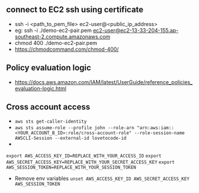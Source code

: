 ## connect to EC2 ssh using certificate
- ssh -i <path_to_pem_file> ec2-user@<public_ip_address>
- eg: ssh -i ./demo-ec2-pair.pem ec2-user@ec2-13-33-204-155.ap-southeast-2.compute.amazonaws.com
- chmod 400 ./demo-ec2-pair.pem
- https://chmodcommand.com/chmod-400/

## Policy evaluation logic
- https://docs.aws.amazon.com/IAM/latest/UserGuide/reference_policies_evaluation-logic.html

## Cross account access 
- `aws sts get-caller-identity`
- `aws sts assume-role --profile john --role-arn "arn:aws:iam::<YOUR_ACCOUNT_B_ID>:role/cross-account-role" --role-session-name AWSCLI-Session --external-id lovetocode-id`
- 
`export AWS_ACCESS_KEY_ID=REPLACE_WITH_YOUR_ACCESS_ID`
`export AWS_SECRET_ACCESS_KEY=REPLACE_WITH_YOUR_SECRET_ACCESS_KEY`
`export AWS_SESSION_TOKEN=REPLACE_WITH_YOUR_SESSION_TOKEN`

- Remove env variables
`unset AWS_ACCESS_KEY_ID AWS_SECRET_ACCESS_KEY AWS_SESSION_TOKEN`
